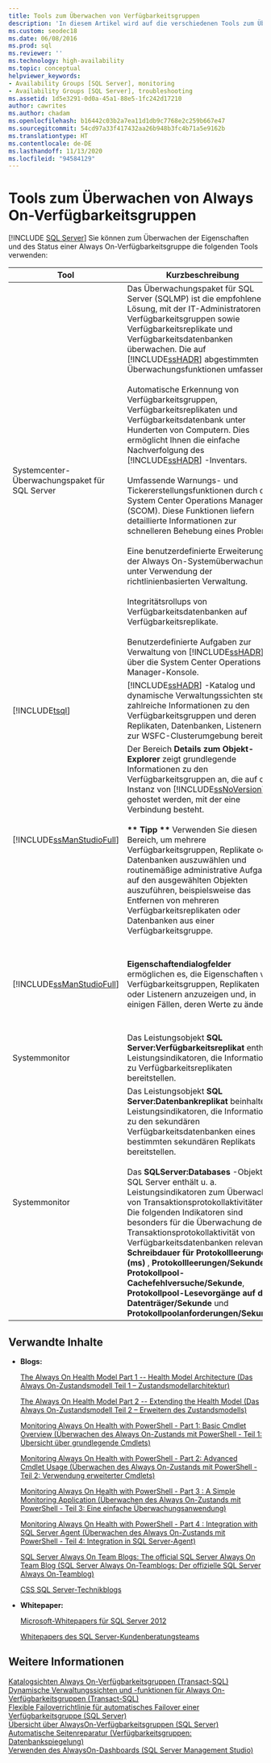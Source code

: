 ```yaml
---
title: Tools zum Überwachen von Verfügbarkeitsgruppen
description: 'In diesem Artikel wird auf die verschiedenen Tools zum Überwachen der Leistung und Integrität von Always On-Verfügbarkeitsgruppen verwiesen. '
ms.custom: seodec18
ms.date: 06/08/2016
ms.prod: sql
ms.reviewer: ''
ms.technology: high-availability
ms.topic: conceptual
helpviewer_keywords:
- Availability Groups [SQL Server], monitoring
- Availability Groups [SQL Server], troubleshooting
ms.assetid: 1d5e3291-0d0a-45a1-88e5-1fc242d17210
author: cawrites
ms.author: chadam
ms.openlocfilehash: b16442c03b2a7ea11d1db9c7768e2c259b667e47
ms.sourcegitcommit: 54cd97a33f417432aa26b948b3fc4b71a5e9162b
ms.translationtype: HT
ms.contentlocale: de-DE
ms.lasthandoff: 11/13/2020
ms.locfileid: "94584129"
---
```

# <a name="tools-to-monitor-always-on-availability-groups"></a>Tools zum Überwachen von Always On-Verfügbarkeitsgruppen
[!INCLUDE [SQL Server](../../../includes/applies-to-version/sqlserver.md)]
  Sie können zum Überwachen der Eigenschaften und des Status einer Always On-Verfügbarkeitsgruppe die folgenden Tools verwenden:  
  
|Tool|Kurzbeschreibung|Links|  
|----------|-----------------------|-----------|  
|Systemcenter-Überwachungspaket für SQL Server|Das Überwachungspaket für SQL Server (SQLMP) ist die empfohlene Lösung, mit der IT-Administratoren Verfügbarkeitsgruppen sowie Verfügbarkeitsreplikate und Verfügbarkeitsdatenbanken überwachen. Die auf [!INCLUDE[ssHADR](../../../includes/sshadr-md.md)] abgestimmten Überwachungsfunktionen umfassen:<br /><br /> Automatische Erkennung von Verfügbarkeitsgruppen, Verfügbarkeitsreplikaten und Verfügbarkeitsdatenbank unter Hunderten von Computern. Dies ermöglicht Ihnen die einfache Nachverfolgung des [!INCLUDE[ssHADR](../../../includes/sshadr-md.md)] -Inventars.<br /><br /> Umfassende Warnungs- und Tickererstellungsfunktionen durch den System Center Operations Manager (SCOM). Diese Funktionen liefern detaillierte Informationen zur schnelleren Behebung eines Problems.<br /><br /> Eine benutzerdefinierte Erweiterung der Always On-Systemüberwachung unter Verwendung der richtlinienbasierten Verwaltung.<br /><br /> Integritätsrollups von Verfügbarkeitsdatenbanken auf Verfügbarkeitsreplikate.<br /><br /> Benutzerdefinierte Aufgaben zur Verwaltung von [!INCLUDE[ssHADR](../../../includes/sshadr-md.md)] über die System Center Operations Manager-Konsole.|Hier können Sie das Überwachungspaket (SQLServerMP.msi) und das *SQL Server Management Pack-Handbuch für System Center Operations Manager* (SQLServerMPGuide.doc) herunterladen:<br /><br /> [Systemcenter-Überwachungspaket für SQL Server](https://www.microsoft.com/download/details.aspx?displaylang=en&id=10631)|  
|[!INCLUDE[tsql](../../../includes/tsql-md.md)]|[!INCLUDE[ssHADR](../../../includes/sshadr-md.md)] -Katalog und dynamische Verwaltungssichten stellen zahlreiche Informationen zu den Verfügbarkeitsgruppen und deren Replikaten, Datenbanken, Listenern und zur WSFC-Clusterumgebung bereit.|[Überwachen von Verfügbarkeitsgruppen &#40;Transact-SQL&#41;](../../../database-engine/availability-groups/windows/monitor-availability-groups-transact-sql.md)|  
|[!INCLUDE[ssManStudioFull](../../../includes/ssmanstudiofull-md.md)]|Der Bereich **Details zum Objekt-Explorer** zeigt grundlegende Informationen zu den Verfügbarkeitsgruppen an, die auf der Instanz von [!INCLUDE[ssNoVersion](../../../includes/ssnoversion-md.md)] gehostet werden, mit der eine Verbindung besteht.<br /><br /> **\*\* Tipp \*\*** Verwenden Sie diesen Bereich, um mehrere Verfügbarkeitsgruppen, Replikate oder Datenbanken auszuwählen und routinemäßige administrative Aufgaben auf den ausgewählten Objekten auszuführen, beispielsweise das Entfernen von mehreren Verfügbarkeitsreplikaten oder Datenbanken aus einer Verfügbarkeitsgruppe.|[Verwenden der Details zum Objekt-Explorer zum Überwachen von Verfügbarkeitsgruppen &#40;SQL Server Management Studio&#41;](../../../database-engine/availability-groups/windows/use-object-explorer-details-to-monitor-availability-groups.md)|  
|[!INCLUDE[ssManStudioFull](../../../includes/ssmanstudiofull-md.md)]|**Eigenschaftendialogfelder** ermöglichen es, die Eigenschaften von Verfügbarkeitsgruppen, Replikaten oder Listenern anzuzeigen und, in einigen Fällen, deren Werte zu ändern.|-   [Anzeigen von Verfügbarkeitsgruppeneigenschaften &#40;SQL Server&#41;](../../../database-engine/availability-groups/windows/view-availability-group-properties-sql-server.md)<br />-   [Anzeigen von Verfügbarkeitsreplikateigenschaften &#40;SQL Server&#41;](../../../database-engine/availability-groups/windows/view-availability-replica-properties-sql-server.md)<br />-   [Anzeigen von Eigenschaften des Verfügbarkeitsgruppenlisteners &#40;SQL Server&#41;](../../../database-engine/availability-groups/windows/view-availability-group-listener-properties-sql-server.md)|  
|Systemmonitor|Das Leistungsobjekt **SQL Server:Verfügbarkeitsreplikat** enthält Leistungsindikatoren, die Informationen zu Verfügbarkeitsreplikaten bereitstellen.|[SQL Server, Verfügbarkeitsreplikat](../../../relational-databases/performance-monitor/sql-server-availability-replica.md)|  
|Systemmonitor|Das Leistungsobjekt **SQL Server:Datenbankreplikat** beinhaltet Leistungsindikatoren, die Informationen zu den sekundären Verfügbarkeitsdatenbanken eines bestimmten sekundären Replikats bereitstellen.<br /><br /> Das **SQLServer:Databases** -Objekt in SQL Server enthält u. a. Leistungsindikatoren zum Überwachen von Transaktionsprotokollaktivitäten. Die folgenden Indikatoren sind besonders für die Überwachung der Transaktionsprotokollaktivität von Verfügbarkeitsdatenbanken relevant: **Schreibdauer für Protokollleerungen (ms)** , **Protokollleerungen/Sekunde**, **Protokollpool-Cachefehlversuche/Sekunde**, **Protokollpool-Lesevorgänge auf dem Datenträger/Sekunde** und **Protokollpoolanforderungen/Sekunde**.|[SQL Server, Datenbankreplikat](../../../relational-databases/performance-monitor/sql-server-database-replica.md) und [SQL Server, Datenbank-Objekt](../../../relational-databases/performance-monitor/sql-server-databases-object.md)|  
  
##  <a name="related-content"></a><a name="RelatedContent"></a> Verwandte Inhalte  
  
-   **Blogs:**  
  
     [The Always On Health Model Part 1 -- Health Model Architecture (Das Always On-Zustandsmodell Teil 1 – Zustandsmodellarchitektur)](/archive/blogs/sqlalwayson/the-alwayson-health-model-part-1-health-model-architecture)  
  
     [The Always On Health Model Part 2 -- Extending the Health Model (Das Always On-Zustandsmodell Teil 2 – Erweitern des Zustandsmodells)](/archive/blogs/sqlalwayson/the-alwayson-health-model-part-2-extending-the-health-model)  
  
     [Monitoring Always On Health with PowerShell - Part 1: Basic Cmdlet Overview (Überwachen des Always On-Zustands mit PowerShell - Teil 1: Übersicht über grundlegende Cmdlets)](/archive/blogs/sqlalwayson/monitoring-alwayson-health-with-powershell-part-1-basic-cmdlet-overview)  
  
     [Monitoring Always On Health with PowerShell - Part 2: Advanced Cmdlet Usage (Überwachen des Always On-Zustands mit PowerShell - Teil 2: Verwendung erweiterter Cmdlets)](/archive/blogs/sqlalwayson/monitoring-alwayson-health-with-powershell-part-2-advanced-cmdlet-usage)  
  
     [Monitoring Always On Health with PowerShell - Part 3 : A Simple Monitoring Application (Überwachen des Always On-Zustands mit PowerShell - Teil 3: Eine einfache Überwachungsanwendung)](/archive/blogs/sqlalwayson/monitoring-alwayson-health-with-powershell-part-3-a-simple-monitoring-application)  
  
     [Monitoring Always On Health with PowerShell - Part 4 : Integration with SQL Server Agent (Überwachen des Always On-Zustands mit PowerShell - Teil 4: Integration in SQL Server-Agent)](/archive/blogs/sqlalwayson/monitoring-alwayson-health-with-powershell-part-4-integration-with-sql-server-agent)  
  
     [SQL Server Always On Team Blogs: The official SQL Server Always On Team Blog (SQL Server Always On-Teamblogs: Der offizielle SQL Server Always On-Teamblog)](/archive/blogs/sqlalwayson/)  
  
     [CSS SQL Server-Technikblogs](/archive/blogs/psssql/)  
  
-   **Whitepaper:**  
  
     [Microsoft-Whitepapers für SQL Server 2012](https://social.technet.microsoft.com/wiki/contents/articles/13146.white-paper-gallery-for-sql-server.aspx#[Category]SQLServer2012)  
  
     [Whitepapers des SQL Server-Kundenberatungsteams](https://techcommunity.microsoft.com/t5/DataCAT/bg-p/DataCAT/)  
  
## <a name="see-also"></a>Weitere Informationen  
 [Katalogsichten Always On-Verfügbarkeitsgruppen &#40;Transact-SQL&#41;](../../../relational-databases/system-catalog-views/always-on-availability-groups-catalog-views-transact-sql.md)   
 [Dynamische Verwaltungssichten und -funktionen für Always On-Verfügbarkeitsgruppen (Transact-SQL)](../../../relational-databases/system-dynamic-management-views/always-on-availability-groups-dynamic-management-views-functions.md)   
 [Flexible Failoverrichtlinie für automatisches Failover einer Verfügbarkeitsgruppe (SQL Server)](./configure-flexible-automatic-failover-policy.md)   
 [Übersicht über AlwaysOn-Verfügbarkeitsgruppen &#40;SQL Server&#41;](../../../database-engine/availability-groups/windows/overview-of-always-on-availability-groups-sql-server.md)   
 [Automatische Seitenreparatur (Verfügbarkeitsgruppen: Datenbankspiegelung)](../../../sql-server/failover-clusters/automatic-page-repair-availability-groups-database-mirroring.md)   
 [Verwenden des AlwaysOn-Dashboards &#40;SQL Server Management Studio&#41;](../../../database-engine/availability-groups/windows/use-the-always-on-dashboard-sql-server-management-studio.md)  
  
